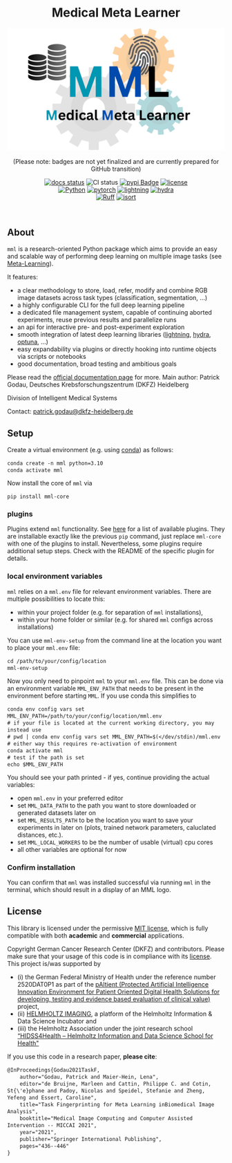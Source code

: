 <div align="center">

# Medical Meta Learner

![](https://raw.githubusercontent.com/IMSY-DKFZ/mml/main/docs/source/_static/mml_logo.png)

(Please note: badges are not yet finalized and are currently prepared for GitHub transition)

[![docs status](https://readthedocs.org/projects/mml/badge/?version=latest)](https://mml.readthedocs.io/en/latest/)
![CI status](https://github.com/IMSY-DKFZ/mml/actions/workflows/full-CI.yml/badge.svg)
[![pypi Badge](https://img.shields.io/pypi/v/mml-core)](https://pypi.org/project/mml-core/)
[![license](https://img.shields.io/badge/License-MIT-green.svg?labelColor=gray)](https://github.com/ashleve/lightning-hydra-template#license)
<br>
[![Python](https://img.shields.io/pypi/pyversions/mml-core.svg)](https://pypi.org/project/mml-core)
[![pytorch](https://img.shields.io/badge/PyTorch_2.0+-ee4c2c?logo=pytorch&logoColor=white)](https://pytorch.org/get-started/locally/)
[![lightning](https://img.shields.io/badge/-Lightning_2.0+-792ee5?logo=pytorchlightning&logoColor=white)](https://pytorchlightning.ai/)
[![hydra](https://img.shields.io/badge/Config-Hydra_1.3-89b8cd)](https://hydra.cc/) <br>
[![Ruff](https://img.shields.io/endpoint?url=https://raw.githubusercontent.com/astral-sh/ruff/main/assets/badge/v2.json)](https://github.com/astral-sh/ruff)
[![isort](https://img.shields.io/badge/%20imports-isort-%231674b1?style=flat&labelColor=ef8336)](https://pycqa.github.io/isort/)

[//]: # (TODO CodeCov)

[//]: # (TODO Pylint)

</div>

<br>

## About

`mml` is a research-oriented Python package which aims to provide an easy and scalable
way of performing deep learning on multiple image tasks (see 
[Meta-Learning](https://ieeexplore.ieee.org/stamp/stamp.jsp?tp=&arnumber=9428530)).

It features:
  * a clear methodology to store, load, refer, modify and combine RGB image datasets across task types (classification, segmentation, ...)
  * a highly configurable CLI for the full deep learning pipeline
  * a dedicated file management system, capable of continuing aborted experiments, reuse previous results and parallelize runs
  * an api for interactive pre- and post-experiment exploration
  * smooth integration of latest deep learning libraries ([lightning](https://github.com/Lightning-AI/lightning), [hydra](https://github.com/facebookresearch/hydra), [optuna](https://github.com/optuna/optuna), ...)
  * easy expandability via plugins or directly hooking into runtime objects via scripts or notebooks
  * good documentation, broad testing and ambitious goals

Please read the [official documentation page](https://mml.readthedocs.io/en/latest/index.html) for more.
Main author: Patrick Godau, Deutsches Krebsforschungszentrum (DKFZ) Heidelberg

Division of Intelligent Medical Systems

Contact: patrick.godau@dkfz-heidelberg.de

## Setup


Create a virtual environment (e.g. using [conda](https://docs.conda.io/projects/conda/en/latest/user-guide/install/index.html)) as follows:

```commandline
conda create -n mml python=3.10
conda activate mml
```

Now install the core of `mml` via

```commandline
pip install mml-core
```

### plugins

Plugins extend `mml` functionality. See [here](https://mml.readthedocs.io/en/latest/api/plugins/overview.html) for a 
list of available plugins. They are installable exactly like the previous `pip` command, just replace `mml-core` with 
one of the plugins to install. Nevertheless, some plugins require additional setup steps. Check with the README of the 
specific plugin for details.

### local environment variables

`mml` relies on a `mml.env` file for relevant environment variables. There are multiple possibilities to locate this:

 - within your project folder (e.g. for separation of `mml` installations),
 - within your home folder or similar (e.g. for shared `mml` configs across installations)

You can use `mml-env-setup` from the command line at the location you want to place your `mml.env` file:

```commandline
cd /path/to/your/config/location
mml-env-setup
```

Now you only need to pinpoint `mml` to your `mml.env` file. This can be done via an environment variable `MML_ENV_PATH` 
that needs to be present in the environment before starting `MML`. If you use conda this simplifies to 

```commandline
conda env config vars set MML_ENV_PATH=/path/to/your/config/location/mml.env
# if your file is located at the current working directory, you may instead use
# pwd | conda env config vars set MML_ENV_PATH=$(</dev/stdin)/mml.env
# either way this requires re-activation of environment
conda activate mml
# test if the path is set
echo $MML_ENV_PATH
```

You should see your path printed - if yes, continue providing the actual variables:

 - open `mml.env` in your preferred editor
 - set `MML_DATA_PATH` to the path you want to store downloaded or generated datasets later on
 - set `MML_RESULTS_PATH` to be the location you want to save your experiments in later on (plots, trained network parameters, caluclated distances, etc.).
 - set `MML_LOCAL_WORKERS` to be the number of usable (virtual) cpu cores
 - all other variables are optional for now

### Confirm installation
You can confirm that `mml` was installed successful via running `mml` in the terminal, 
which should result in a display of an MML logo.

## License

This library is licensed under the permissive [MIT license](https://en.wikipedia.org/wiki/MIT_License),
which is fully compatible with both **academic** and **commercial** applications.

Copyright German Cancer Research Center (DKFZ) and contributors. 
Please make sure that your usage of this code is in compliance with its [license](LICENSE.txt). 
This project is/was supported by 

- (i) the German Federal Ministry of Health under the reference number 2520DAT0P1 as part of the
[pAItient (Protected Artificial Intelligence Innovation Environment for Patient
Oriented Digital Health Solutions for developing, testing and evidence based
evaluation of clinical value)](https://www.bundesgesundheitsministerium.de/ministerium/ressortforschung/handlungsfelder/forschungsschwerpunkte/digitale-innovation/modul-3-smarte-algorithmen-und-expertensysteme/paitient) project, 
- (ii) [HELMHOLTZ IMAGING](https://helmholtz-imaging.de/), a platform of the Helmholtz Information & Data Science Incubator and 
- (iii) the Helmholtz Association under the joint research school [“HIDSS4Health – Helmholtz 
Information and Data Science School for Health"](https://www.hidss4health.de/)

If you use this code in a research paper, **please cite**:

```
@InProceedings{Godau2021TaskF,
    author="Godau, Patrick and Maier-Hein, Lena",
    editor="de Bruijne, Marleen and Cattin, Philippe C. and Cotin, St{\'e}phane and Padoy, Nicolas and Speidel, Stefanie and Zheng, Yefeng and Essert, Caroline",
    title="Task Fingerprinting for Meta Learning inBiomedical Image Analysis",
    booktitle="Medical Image Computing and Computer Assisted Intervention -- MICCAI 2021",
    year="2021",
    publisher="Springer International Publishing",
    pages="436--446"
}
```
